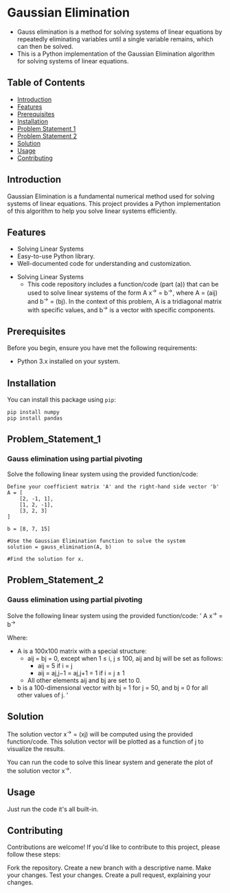 # Gaussian Elimination

- Gauss elimination is a method for solving systems of linear equations by repeatedly eliminating variables until a single variable remains, which can then be solved.
- This is a Python implementation of the Gaussian Elimination algorithm for solving systems of linear equations.

## Table of Contents
- [Introduction](#introduction)
- [Features](#features)
- [Prerequisites](#prerequisites)
- [Installation](#installation)
- [Problem Statement 1](#problem_statement_1)
- [Problem Statement 2](#problem_statement_2)
- [Solution](#solution)
- [Usage](#usage)
- [Contributing](#contributing)

## Introduction

Gaussian Elimination is a fundamental numerical method used for solving systems of linear equations. This project provides a Python implementation of this algorithm to help you solve linear systems efficiently.

## Features

- Solving Linear Systems
- Easy-to-use Python library.
- Well-documented code for understanding and customization.

* Solving Linear Systems
  - This code repository includes a function/code (part (a)) that can be used to solve linear systems of the form A x<sup>&rarr;</sup>  = b<sup>&rarr;</sup>, where A = (aij) and b<sup>&rarr;</sup> = (bj). In the context of this problem, A is a tridiagonal matrix with specific values, and b<sup>&rarr;</sup> is a vector with specific components.

## Prerequisites

Before you begin, ensure you have met the following requirements:

- Python 3.x installed on your system.

## Installation

You can install this package using `pip`:

```
pip install numpy
pip install pandas
```

## Problem_Statement_1
### Gauss elimination using partial pivoting

Solve the following linear system using the provided function/code:
```
Define your coefficient matrix 'A' and the right-hand side vector 'b'
A = [
    [2, -1, 1],
    [1, 2, -1],
    [3, 2, 3]
]

b = [8, 7, 15]

#Use the Gaussian Elimination function to solve the system
solution = gauss_elimination(A, b)

#Find the solution for x.
```

## Problem_Statement_2
### Gauss elimination using partial pivoting

Solve the following linear system using the provided function/code:
'
A x<sup>&rarr;</sup> = b<sup>&rarr;</sup>

Where:
- A is a 100x100 matrix with a special structure:
  - aij = bj = 0, except when 1 ≤ i, j ≤ 100, aij and bj will be set as follows:
    - aij = 5 if i = j
    - aij = aj,j−1 = aj,j+1 = 1 if i = j ± 1
  - All other elements aij and bj are set to 0.
- b is a 100-dimensional vector with bj = 1 for j = 50, and bj = 0 for all other values of j.
'


## Solution

The solution vector x<sup>&rarr;</sup> = (xj) will be computed using the provided function/code. This solution vector will be plotted as a function of j to visualize the results.

You can run the code to solve this linear system and generate the plot of the solution vector x<sup>&rarr;</sup>.

## Usage
 Just run the code it's all built-in.

## Contributing
Contributions are welcome! If you'd like to contribute to this project, please follow these steps:

Fork the repository.
Create a new branch with a descriptive name.
Make your changes.
Test your changes.
Create a pull request, explaining your changes.
